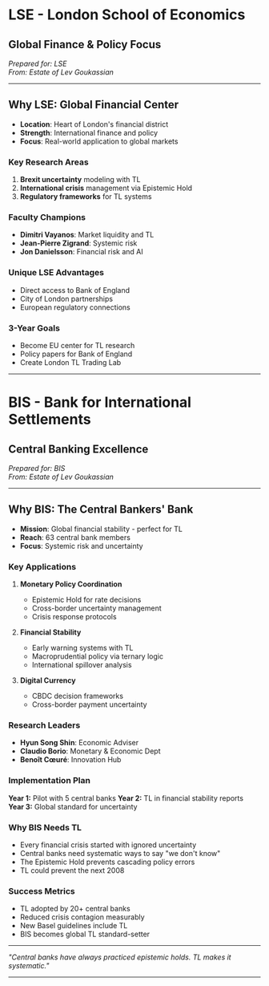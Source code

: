 # LSE - London School of Economics
## Global Finance & Policy Focus

*Prepared for: LSE*  
*From: Estate of Lev Goukassian*

---

## Why LSE: Global Financial Center

- **Location**: Heart of London's financial district
- **Strength**: International finance and policy
- **Focus**: Real-world application to global markets

### Key Research Areas
1. **Brexit uncertainty** modeling with TL
2. **International crisis** management via Epistemic Hold
3. **Regulatory frameworks** for TL systems

### Faculty Champions
- **Dimitri Vayanos**: Market liquidity and TL
- **Jean-Pierre Zigrand**: Systemic risk
- **Jon Danielsson**: Financial risk and AI

### Unique LSE Advantages
- Direct access to Bank of England
- City of London partnerships
- European regulatory connections

### 3-Year Goals
- Become EU center for TL research
- Policy papers for Bank of England
- Create London TL Trading Lab

---

# BIS - Bank for International Settlements
## Central Banking Excellence

*Prepared for: BIS*  
*From: Estate of Lev Goukassian*

---

## Why BIS: The Central Bankers' Bank

- **Mission**: Global financial stability - perfect for TL
- **Reach**: 63 central bank members
- **Focus**: Systemic risk and uncertainty

### Key Applications

1. **Monetary Policy Coordination**
   - Epistemic Hold for rate decisions
   - Cross-border uncertainty management
   - Crisis response protocols

2. **Financial Stability**
   - Early warning systems with TL
   - Macroprudential policy via ternary logic
   - International spillover analysis

3. **Digital Currency**
   - CBDC decision frameworks
   - Cross-border payment uncertainty

### Research Leaders
- **Hyun Song Shin**: Economic Adviser
- **Claudio Borio**: Monetary & Economic Dept
- **Benoît Cœuré**: Innovation Hub

### Implementation Plan

**Year 1:** Pilot with 5 central banks
**Year 2:** TL in financial stability reports  
**Year 3:** Global standard for uncertainty

### Why BIS Needs TL

- Every financial crisis started with ignored uncertainty
- Central banks need systematic ways to say "we don't know"
- The Epistemic Hold prevents cascading policy errors
- TL could prevent the next 2008

### Success Metrics

- TL adopted by 20+ central banks
- Reduced crisis contagion measurably
- New Basel guidelines include TL
- BIS becomes global TL standard-setter

---
*"Central banks have always practiced epistemic holds. TL makes it systematic."*

---

